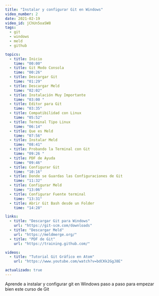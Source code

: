 ```yaml
---
title: "Instalar y configurar Git en Windows"
video_number: 2
date: 2021-02-19
video_id: jChUn5oaSW8
tags:
  - git
  - windows
  - meld
  - github

topics:
  - title: Inicio
    time: "00:00"
  - title: Git Modo Consola
    time: "00:26"
  - title: Descargar Git
    time: "01:29"
  - title: Descargar Meld
    time: "02:02"
  - title: Instalación Muy Importante
    time: "03:00 "
  - title: Editor para Git
    time: "03:35"
  - title: Compatibilidad con Linux
    time: "05:52"
  - title: Terminal Tipo Linux
    time: "06:14"
  - title: Que es Meld
    time: "07:56"
  - title: Instalar Meld
    time: "08:41"
  - title: Probando la Terminal con Git
    time: "09:26 "
  - title: PDF de Ayuda
    time: "09:46"
  - title: Configurar Git
    time: "10:16"
  - title: Donde se Guardas las Configuraciones de Git
    time: "11:32"
  - title: Configurar Meld
    time: "13:06"
  - title: Configurar Fuente terminal
    time: "13:31"
  - title: Abrir Git Bash desde un Folder
    time: "14:28"

links:
  - title: "Descargar Git para Windows"
    url: "https://git-scm.com/downloads"
  - title: "Descargar Meld"
    url: "https://meldmerge.org/"
  - title: "PDF de Git"
    url: "https://training.github.com/"

videos:
  - title: "Tutorial Git Gráfico en Atom"
    url: "https://www.youtube.com/watch?v=bdCKk2GgJ8E"

actualizado: true
---
```


Aprende a instalar y configurar git en Windows paso a paso para empezar bien este curso de Git
